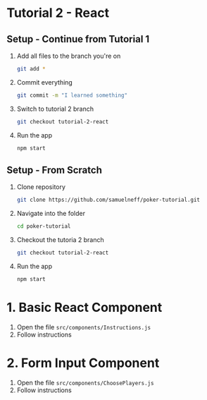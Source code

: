 # Tutorial 2 - React

## Setup - Continue from Tutorial 1

1. Add all files to the branch you're on
    ```bash
    git add *
    ```
2. Commit everything
    ```bash
    git commit -m "I learned something"
    ```
3. Switch to tutorial 2 branch
    ```bash
    git checkout tutorial-2-react
    ```
4. Run the app
    ```bash
    npm start
    ```    

## Setup - From Scratch

1. Clone repository
    ```bash
    git clone https://github.com/samuelneff/poker-tutorial.git
    ```
2. Navigate into the folder
    ```bash
    cd poker-tutorial
    ```
3. Checkout the tutoria 2 branch
    ```bash
    git checkout tutorial-2-react
    ```
4. Run the app
    ```bash
    npm start
    ```    

# 1. Basic React Component

1. Open the file `src/components/Instructions.js`
2. Follow instructions
 
# 2. Form Input Component

1. Open the file `src/components/ChoosePlayers.js`
2. Follow instructions 

     

